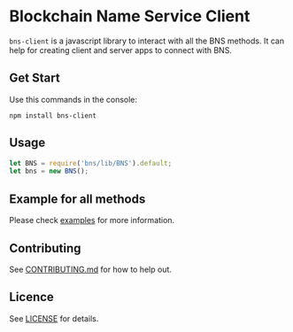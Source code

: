 # Blockchain Name Service Client

`bns-client` is a javascript library to interact with all the BNS methods. It can help for creating client and server apps to connect with BNS.

## Get Start
Use this commands in the console:

```
npm install bns-client
```

## Usage

```javascript
let BNS = require('bns/lib/BNS').default;
let bns = new BNS(); 
```

## Example for all methods

Please check [examples](./examples) for more information.

## Contributing
See [CONTRIBUTING.md](./CONTRIBUTING.md) for how to help out.

## Licence
See [LICENSE](./LICENSE) for details.
